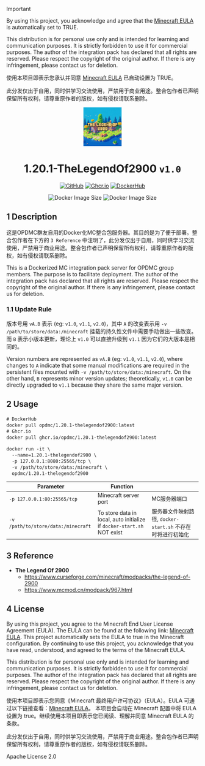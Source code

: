 > [!IMPORTANT]
> 
> By using this project, you acknowledge and agree that the [Minecraft EULA](https://account.mojang.com/documents/minecraft_eula) is automatically set to TRUE.
> 
> This distribution is for personal use only and is intended for learning and communication purposes. It is strictly forbidden to use it for commercial purposes. The author of the integration pack has declared that all rights are reserved. Please respect the copyright of the original author. If there is any infringement, please contact us for deletion.
> 
> 使用本项目即表示您承认并同意 [Minecraft EULA](https://account.mojang.com/documents/minecraft_eula) 已自动设置为 TRUE。
> 
> 此分发仅出于自用，同时供学习交流使用，严禁用于商业用途。整合包作者已声明保留所有权利，请尊重原作者的版权，如有侵权请联系删除。

<div align="center">
	<img src="https://github.com/OPDMC/1.20.1-TheLegendOf2900/raw/main/docs/%23README/icon.jpg" width="20%"/>
    <h1>1.20.1-TheLegendOf2900 <code>v1.0</code></h1>
	<a href='https://github.com/OPDMC/1.20.1-TheLegendOf2900'><img src="https://img.shields.io/badge/-GitHub-3A3A3A?style=flat&amp;logo=GitHub&amp;logoColor=white" referrerpolicy="no-referrer" alt="GitHub"></a>
	<a href='https://github.com/OPDMC/1.20.1-TheLegendOf2900/pkgs/container/1.20.1-thelegendof2900'><img src="https://img.shields.io/badge/Ghcr.io-v1.0-555555?labelColor=8957E5&style=flat&amp;logo=GitHub&amp;logoColor=white" referrerpolicy="no-referrer" alt="Ghcr.io"></a>
	<a href='https://hub.docker.com/r/opdmc/1.20.1-thelegendof2900'><img src="https://img.shields.io/badge/DockerHub-v1.0-555555?labelColor=1c90ed&style=flat&amp;logo=Docker&amp;logoColor=white" referrerpolicy="no-referrer" alt="DockerHub"></a>

![Docker Image Size](https://img.shields.io/docker/image-size/opdmc/1.20.1-thelegendof2900?arch=amd64&label=AMD64&color=006688) ![Docker Image Size](https://img.shields.io/docker/image-size/opdmc/1.20.1-thelegendof2900?arch=arm64&label=ARM64&color=008866)
    </tr>
</div>


## 1 Description

这是OPDMC群友自用的Docker化MC整合包服务器。其目的是为了便于部署。整合包作者在下方的 `3 Reference` 中注明了，此分发仅出于自用，同时供学习交流使用，严禁用于商业用途。整合包作者已声明保留所有权利，请尊重原作者的版权，如有侵权请联系删除。

This is a Dockerized MC integration pack server for OPDMC group members. The purpose is to facilitate deployment. The author of the integration pack has declared that all rights are reserved. Please respect the copyright of the original author. If there is any infringement, please contact us for deletion.

### 1.1 Update Rule

版本号用 `vA.B` 表示 (eg: `v1.0`, `v1.1`, `v2.0`)，其中 `A` 的改变表示用 `-v /path/to/store/data:/minecraft` 挂载的持久性文件中需要手动做出一些改变。而 `B` 表示小版本更新，理论上 `v1.0` 可以直接升级到 `v1.1` 因为它们的大版本是相同的。

Version numbers are represented as `vA.B` (eg: `v1.0`, `v1.1`, `v2.0`), where changes to `A` indicate that some manual modifications are required in the persistent files mounted with `-v /path/to/store/data:/minecraft`. On the other hand, `B` represents minor version updates; theoretically, `v1.0` can be directly upgraded to `v1.1` because they share the same major version.

## 2 Usage

```shell
# DockerHub
docker pull opdmc/1.20.1-thelegendof2900:latest
# Ghcr.io
docker pull ghcr.io/opdmc/1.20.1-thelegendof2900:latest
```

```shell
docker run -it \
  --name=1.20.1-thelegendof2900 \
  -p 127.0.0.1:8080:25565/tcp \
  -v /path/to/store/data:/minecraft \
  opdmc/1.20.1-thelegendof2900
```

| Parameter                           | Function                                                               |                                         |
|-------------------------------------|------------------------------------------------------------------------|-----------------------------------------|
| `-p 127.0.0.1:80:25565/tcp`         | Minecraft server port                                                  | MC服务器端口                                 |
| `-v /path/to/store/data:/minecraft` | To store data in local, auto initialize if `docker-start.sh` NOT exist | 服务器文件映射路径, `docker-start.sh` 不存在时将进行初始化 |

## 3 Reference

- **The Legend Of 2900**
  - https://www.curseforge.com/minecraft/modpacks/the-legend-of-2900
  - https://www.mcmod.cn/modpack/967.html

## 4 License

By using this project, you agree to the Minecraft End User License Agreement (EULA). The EULA can be found at the following link: [Minecraft EULA](https://account.mojang.com/documents/minecraft_eula).  This project automatically sets the EULA to true in the Minecraft configuration. By continuing to use this project, you acknowledge that you have read, understood, and agreed to the terms of the Minecraft EULA.

This distribution is for personal use only and is intended for learning and communication purposes. It is strictly forbidden to use it for commercial purposes. The author of the integration pack has declared that all rights are reserved. Please respect the copyright of the original author. If there is any infringement, please contact us for deletion.

使用本项目即表示您同意《Minecraft 最终用户许可协议》（EULA）。EULA 可通过以下链接查看：[Minecraft EULA](https://account.mojang.com/documents/minecraft_eula)。 本项目会自动在 Minecraft 配置中将 EULA 设置为 true。继续使用本项目即表示您已阅读、理解并同意 Minecraft EULA 的条款。

此分发仅出于自用，同时供学习交流使用，严禁用于商业用途。整合包作者已声明保留所有权利，请尊重原作者的版权，如有侵权请联系删除。

Apache License 2.0
